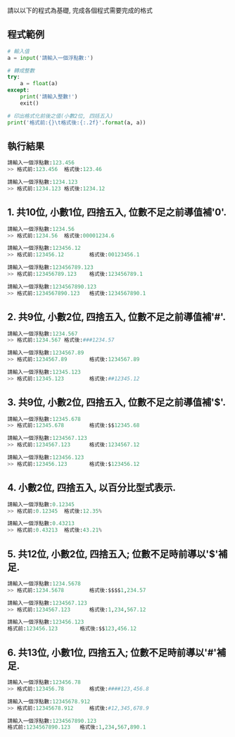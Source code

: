 請以以下的程式為基礎, 完成各個程式需要完成的格式

## 程式範例

``` python
# 輸入值
a = input('請輸入一個浮點數:')

# 轉成整數
try:
    a = float(a)
except:
    print('請輸入整數!')
    exit()

# 印出格式化前後之值(小數2位, 四括五入)
print('格式前:{}\t格式後:{:.2f}'.format(a, a))
```

## 執行結果
``` python
請輸入一個浮點數:123.456
>> 格式前:123.456  格式後:123.46

請輸入一個浮點數:1234.123
>> 格式前:1234.123 格式後:1234.12
```



## 1. 共10位, 小數1位, 四捨五入, 位數不足之前導值補'0'.
``` python
請輸入一個浮點數:1234.56
>> 格式前:1234.56  格式後:00001234.6

請輸入一個浮點數:123456.12
>> 格式前:123456.12        格式後:00123456.1

請輸入一個浮點數:123456789.123
>> 格式前:123456789.123    格式後:123456789.1

請輸入一個浮點數:1234567890.123
>> 格式前:1234567890.123   格式後:1234567890.1
```

## 2. 共9位, 小數2位, 四捨五入, 位數不足之前導值補'#'.
``` python
請輸入一個浮點數:1234.567
>> 格式前:1234.567 格式後:###1234.57

請輸入一個浮點數:1234567.89
>> 格式前:1234567.89       格式後:1234567.89

請輸入一個浮點數:12345.123
>> 格式前:12345.123        格式後:##12345.12
```


## 3. 共9位, 小數2位, 四捨五入, 位數不足之前導值補'$'.
``` python
請輸入一個浮點數:12345.678
>> 格式前:12345.678        格式後:$$12345.68

請輸入一個浮點數:1234567.123
>> 格式前:1234567.123      格式後:1234567.12

請輸入一個浮點數:123456.123
>> 格式前:123456.123       格式後:$123456.12
```


## 4. 小數2位, 四捨五入, 以百分比型式表示.
``` python
請輸入一個浮點數:0.12345 
>> 格式前:0.12345  格式後:12.35%

請輸入一個浮點數:0.43213
>> 格式前:0.43213  格式後:43.21%
```


## 5. 共12位, 小數2位, 四捨五入; 位數不足時前導以'$'補足.
``` python
請輸入一個浮點數:1234.5678
>> 格式前:1234.5678        格式後:$$$$1,234.57

請輸入一個浮點數:1234567.123
>> 格式前:1234567.123      格式後:1,234,567.12

請輸入一個浮點數:123456.123
格式前:123456.123       格式後:$$123,456.12
```


## 6. 共13位, 小數1位, 四捨五入; 位數不足時前導以'#'補足.
``` python
請輸入一個浮點數:123456.78
>> 格式前:123456.78        格式後:####123,456.8

請輸入一個浮點數:12345678.912
>> 格式前:12345678.912     格式後:#12,345,678.9

請輸入一個浮點數:1234567890.123
格式前:1234567890.123   格式後:1,234,567,890.1
```
